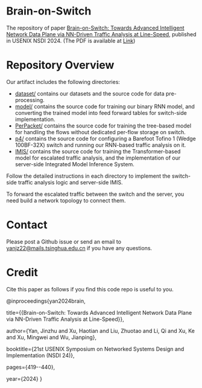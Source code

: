 # Brain-on-Switch
The repository of paper [Brain-on-Switch: Towards Advanced Intelligent Network Data Plane via NN-Driven Traffic Analysis at Line-Speed](https://www.usenix.org/conference/nsdi24/presentation/yan), published in USENIX NSDI 2024. (The PDF is available at [Link](https://arxiv.org/abs/2403.11090))

# Repository Overview
Our artifact includes the following directories: 

* [dataset/](https://github.com/InspiringGroup-Lab/Brain-on-Switch/tree/main/dataset) contains our datasets and the source code for data pre-processing.
* [model/](https://github.com/InspiringGroup-Lab/Brain-on-Switch/tree/main/model) contains the source code for training our binary RNN model, and converting the trained model into feed forward tables for switch-side implementation.
* [PerPacket/](https://github.com/InspiringGroup-Lab/Brain-on-Switch/tree/main/PerPacket) contains the source code for training the tree-based model for handling the flows without dedicated per-flow storage on switch.
* [p4/](https://github.com/InspiringGroup-Lab/Brain-on-Switch/tree/main/p4) contains the source code for configuring a Barefoot Tofino 1 (Wedge 100BF-32X) switch and running our RNN-based traffic analysis on it.
* [IMIS/](https://github.com/InspiringGroup-Lab/Brain-on-Switch/tree/main/IMIS) contains the source code for training the Transformer-based model for escalated traffic analysis, and the implementation of our server-side Integrated Model Inference System.

Follow the detailed instructions in each directory to implement the switch-side traffic analysis logic and server-side IMIS.

To forward the escalated traffic between the switch and the server, you need build a network topology to connect them. 

# Contact
Please post a Github issue or send an email to [yanjz22@mails.tsinghua.edu.cn](yanjz22@mails.tsinghua.edu.cn) if you have any questions.

# Credit
Cite this paper as follows  if you find this code repo is useful to you. 

@inproceedings{yan2024brain, 

  title={{Brain-on-Switch: Towards Advanced Intelligent Network Data Plane via NN-Driven Traffic Analysis at Line-Speed}},
  
  author={Yan, Jinzhu and Xu, Haotian and Liu, Zhuotao and Li, Qi and Xu, Ke and Xu, Mingwei and Wu, Jianping},
  
  booktitle={21st USENIX Symposium on Networked Systems Design and Implementation (NSDI 24)},
  
  pages={419--440},
  
  year={2024}
}
